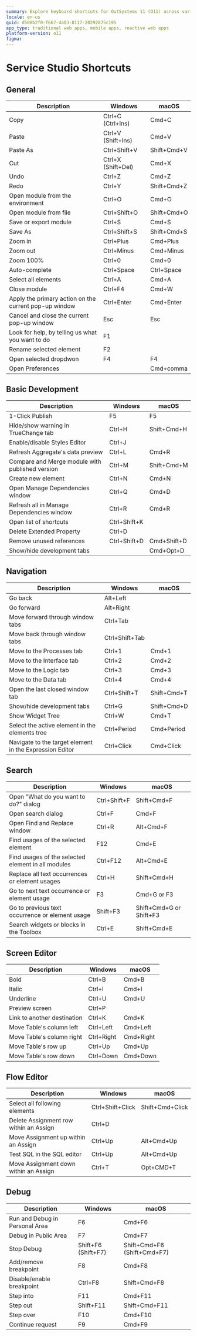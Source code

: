 ```yaml
---
summary: Explore keyboard shortcuts for OutSystems 11 (O11) across various development environments and operating systems.
locale: en-us
guid: d508b2f0-f667-4a03-8117-20292875c195
app_type: traditional web apps, mobile apps, reactive web apps
platform-version: o11
figma:
---
```

# Service Studio Shortcuts

## General

|Description|Windows|macOS|
|---|---|---|
|Copy|Ctrl+C (Ctrl+Ins)|Cmd+C|
|Paste|Ctrl+V (Shift+Ins)|Cmd+V|
|Paste As|Ctrl+Shift+V|Shift+Cmd+V|
|Cut|Ctrl+X (Shift+Del)|Cmd+X|
|Undo|Ctrl+Z|Cmd+Z|
|Redo|Ctrl+Y|Shift+Cmd+Z|
|Open module from the environment|Ctrl+O|Cmd+O|
|Open module from file|Ctrl+Shift+O|Shift+Cmd+O|
|Save or export module|Ctrl+S|Cmd+S|
|Save As|Ctrl+Shift+S|Shift+Cmd+S|
|Zoom in|Ctrl+Plus|Cmd+Plus|
|Zoom out|Ctrl+Minus|Cmd+Minus|
|Zoom 100%|Ctrl+0|Cmd+0|
|Auto-complete|Ctrl+Space|Ctrl+Space|
|Select all elements|Ctrl+A|Cmd+A|
|Close module|Ctrl+F4|Cmd+W|
|Apply the primary action on the current pop-up window|Ctrl+Enter|Cmd+Enter|
|Cancel and close the current pop-up window|Esc|Esc|
|Look for help, by telling us what you want to do|F1||
|Rename selected element|F2||
|Open selected dropdwon|F4|F4|
|Open Preferences||Cmd+comma|

## Basic Development

|Description|Windows|macOS|
|---|---|---|
|1-Click Publish|F5|F5|
|Hide/show warning in TrueChange tab|Ctrl+H|Shift+Cmd+H|
|Enable/disable Styles Editor|Ctrl+J||
|Refresh Aggregate's data preview|Ctrl+L|Cmd+R|
|Compare and Merge module with published version|Ctrl+M|Shift+Cmd+M|
|Create new element|Ctrl+N|Cmd+N|
|Open Manage Dependencies window|Ctrl+Q|Cmd+D|
|Refresh all in Manage Dependencies window|Ctrl+R|Cmd+R|
|Open list of shortcuts|Ctrl+Shift+K||
|Delete Extended Property|Ctrl+D||
|Remove unused references|Ctrl+Shift+D|Cmd+Shift+D|
|Show/hide development tabs||Cmd+Opt+D|

## Navigation

|Description|Windows|macOS|
|---|---|---|
|Go back|Alt+Left||
|Go forward|Alt+Right||
|Move forward through window tabs|Ctrl+Tab||
|Move back through window tabs|Ctrl+Shift+Tab||
|Move to the Processes tab|Ctrl+1|Cmd+1|
|Move to the Interface tab|Ctrl+2|Cmd+2|
|Move to the Logic tab|Ctrl+3|Cmd+3|
|Move to the Data tab|Ctrl+4|Cmd+4|
|Open the last closed window tab|Ctrl+Shift+T|Shift+Cmd+T|
|Show/hide development tabs|Ctrl+G|Shift+Cmd+D|
|Show Widget Tree|Ctrl+W|Cmd+T|
|Select the active element in the elements tree|Ctrl+Period|Cmd+Period|
|Navigate to the target element in the Expression Editor|Ctrl+Click|Cmd+Click|

## Search

|Description|Windows|macOS|
|---|---|---|
|Open "What do you want to do?" dialog|Ctrl+Shift+F|Shift+Cmd+F|
|Open search dialog|Ctrl+F|Cmd+F|
|Open Find and Replace window|Ctrl+R|Alt+Cmd+F|
|Find usages of the selected element|F12|Cmd+E|
|Find usages of the selected element in all modules|Ctrl+F12|Alt+Cmd+E|
|Replace all text occurrences or element usages|Ctrl+H|Shift+Cmd+H|
|Go to next text occurrence or element usage|F3|Cmd+G or F3|
|Go to previous text occurrence or element usage|Shift+F3|Shift+Cmd+G or Shift+F3|
|Search widgets or blocks in the Toolbox|Ctrl+E|Shift+Cmd+E|

## Screen Editor

|Description|Windows|macOS|
|---|---|---|
|Bold|Ctrl+B|Cmd+B|
|Italic|Ctrl+I|Cmd+I|
|Underline|Ctrl+U|Cmd+U|
|Preview screen|Ctrl+P||
|Link to another destination|Ctrl+K|Cmd+K|
|Move Table's column left|Ctrl+Left|Cmd+Left|
|Move Table's column right|Ctrl+Right|Cmd+Right|
|Move Table's row up|Ctrl+Up|Cmd+Up|
|Move Table's row down|Ctrl+Down|Cmd+Down|

## Flow Editor

|Description|Windows|macOS|
|---|---|---|
|Select all following elements|Ctrl+Shift+Click|Shift+Cmd+Click|
|Delete Assignment row within an Assign|Ctrl+D||
|Move Assignment up within an Assign|Ctrl+Up|Alt+Cmd+Up|
|Test SQL in the SQL editor|Ctrl+Up|Alt+Cmd+Up|
|Move Assignment down within an Assign|Ctrl+T|Opt+CMD+T|

## Debug

|Description|Windows|macOS|
|---|---|---|
|Run and Debug in Personal Area|F6|Cmd+F6|
|Debug in Public Area|F7|Cmd+F7|
|Stop Debug|Shift+F6 (Shift+F7)|Shift+Cmd+F6 (Shift+Cmd+F7)|
|Add/remove breakpoint|F8|Cmd+F8|
|Disable/enable breakpoint|Ctrl+F8|Shift+Cmd+F8|
|Step into|F11|Cmd+F11|
|Step out|Shift+F11|Shift+Cmd+F11|
|Step over|F10|Cmd+F10|
|Continue request|F9|Cmd+F9|

